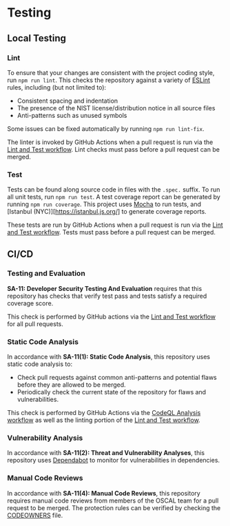 # Testing

## Local Testing

### Lint

To ensure that your changes are consistent with the project coding style, run `npm run lint`.
This checks the repository against a variety of [ESLint](https://eslint.org/) rules, including (but not limited to):

-   Consistent spacing and indentation
-   The presence of the NIST license/distribution notice in all source files
-   Anti-patterns such as unused symbols

Some issues can be fixed automatically by running `npm run lint-fix`.

The linter is invoked by GitHub Actions when a pull request is run via the [Lint and Test workflow](./.github/workflows/test.yaml).
Lint checks must pass before a pull request can be merged.

### Test

Tests can be found along source code in files with the `.spec.` suffix.
To run all unit tests, run `npm run test`.
A test coverage report can be generated by running `npm run coverage`.
This project uses [Mocha](https://mochajs.org/) to run tests, and [Istanbul (NYC)][https://istanbul.js.org/] to generate coverage reports.

These tests are run by GitHub Actions when a pull request is run via the [Lint and Test workflow](./.github/workflows/test.yaml).
Tests must pass before a pull request can be merged.

## CI/CD

### Testing and Evaluation

**SA-11: Developer Security Testing And Evaluation** requires that this repository has checks that verify test pass and tests satisfy a required coverage score.

This check is performed by GitHub actions via the [Lint and Test workflow](./.github/workflows/test.yaml) for all pull requests.

### Static Code Analysis

In accordance with **SA-11(1): Static Code Analysis**, this repository uses static code analysis to:

-   Check pull requests against common anti-patterns and potential flaws before they are allowed to be merged.
-   Periodically check the current state of the repository for flaws and vulnerabilities.

This check is performed by GitHub Actions via the [CodeQL Analysis workflow](./.github/workflows/codeql-analysis.yaml) as well as the linting portion of the [Lint and Test workflow](./.github/workflows/test.yaml).

### Vulnerability Analysis

In accordance with **SA-11(2): Threat and Vulnerability Analyses**, this repository uses [Dependabot](https://github.com/dependabot) to monitor for vulnerabilities in dependencies.

### Manual Code Reviews

In accordance with **SA-11(4): Manual Code Reviews**, this repository requires manual code reviews from members of the OSCAL team for a pull request to be merged.
The protection rules can be verified by checking the [CODEOWNERS](./.github/CODEOWNERS) file.
